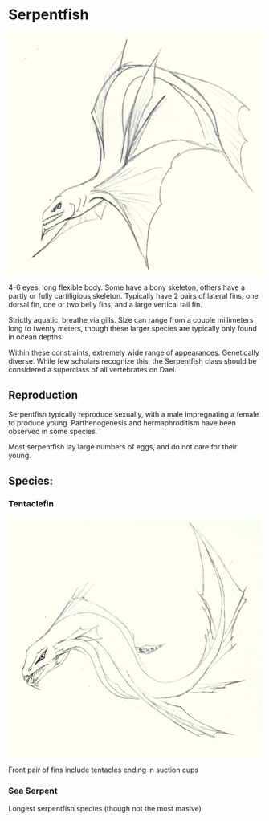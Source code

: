 # Serpentfish

<img src="../../../images/serpentfish_sketch.png" alt="A fishlike creature with four eyes in two sockets, broad fins, and a long tail" class="img-right">

4-6 eyes, long flexible body. Some have a bony skeleton, others have a partly or fully cartiligious skeleton.
Typically have 2 pairs of lateral fins, one dorsal fin, one or two belly fins, and a large vertical tail fin.

Strictly aquatic, breathe via gills. Size can range from a couple millimeters long to twenty meters, though these larger species are typically only found in ocean depths. 

Within these constraints, extremely wide range of appearances.
Genetically diverse. While few scholars recognize this, the Serpentfish class should be considered a superclass of all vertebrates on Dael.

## Reproduction

Serpentfish typically reproduce sexually, with a male impregnating a female to produce young.
Parthenogenesis and hermaphroditism have been observed in some species.

Most serpentfish lay large numbers of eggs, and do not care for their young. 

## Species:

### Tentaclefin

<img src="../../../images/serpentfish2.png" alt="A fishlike creature with two tentacles and a long tail" class="img-full">

Front pair of fins include tentacles ending in suction cups

### Sea Serpent

Longest serpentfish species (though not the most masive)